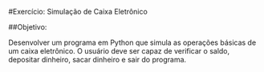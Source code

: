 #Exercício: Simulação de Caixa Eletrônico

##Objetivo: 

Desenvolver um programa em Python que simula as operações básicas de um caixa eletrônico. O usuário deve ser capaz de verificar o saldo, depositar dinheiro, sacar dinheiro e sair do programa.
